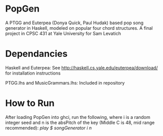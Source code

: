 # PopGen
A PTGG and Euterpea (Donya Quick, Paul Hudak) based pop song generator in Haskell, modeled on popular four chord structures. A final project in CPSC 431 at Yale University for Sam Levatich

# Dependancies
Haskell and Euterpea: See http://haskell.cs.yale.edu/euterpea/download/ for installation instructions

PTGG.lhs and MusicGrammars.lhs: Included in repository

# How to Run
After loading PopGen into ghci, run the following, where i is a random integer seed and n is the absPitch of the key (Middle C is 48, mid range recommended):
_play $ songGenerator i n_